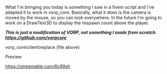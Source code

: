 What I'm bringing you today is something I saw in a fivem script and I've adapted it to work in vorp_core. Basically, what it does is the camera is moved by the mouse, so you can look everywhere. In the future I'm going to work on a DrawText3D to display the respawn count above the player.

***This is just a modification of VORP, not something I made from scratch.***
***https://github.com/vorpcore***

vorp_core\client\replace (file above)

Preview

https://streamable.com/6c99sh

